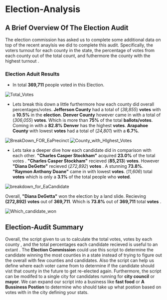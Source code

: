 # Election-Analysis
## A Brief Overview Of The Election Audit ##
The election commission has asked us to complete some additional data on top of the recent anaylsis we did to complete this audit. Specifically, the voters turnout for each county in the state, the percentage of votes from each county out of the total count, and futhermore the county with the highest turnout . 
### Election Aduit Results ###
- In total **369,711** people voted in this Election.

![Total_Votes](https://user-images.githubusercontent.com/71118429/95676690-b83c3f00-0b74-11eb-952a-a75c90d54f7d.png)

 - Lets break this down a little furthermore how each county did overall percentages/votes.  **Jefferson County** had a total of (*38,855*) **votes** with a **10.5%** in the **election**. **Denver County** however came in with a total of (*306,055*) **votes**. Which is more than **75%** of the total **ballots/votes**. Coming in with a **82.8%** **Denver** has the highest **votes**. **Arapahoe County** with lowest **votes** had a total of (*24,801*) with a **6.7%**.
 
 ![BreakDown_FOR_EaPrecinct](https://user-images.githubusercontent.com/71118429/95677121-36e6ab80-0b78-11eb-8c5c-ed76e88c09df.png)
 ![County_with_HIghest_Votes](https://user-images.githubusercontent.com/71118429/95677338-a6a96600-0b79-11eb-92de-3f8738827e2e.png)
 
 - Lets take a deeper dive how each candidate did in comparison with each other. **"Charles Casper Stockham"** acquired **23.0%** of the total votes . **"Charles Casper Stockham"** recieved (**85,213**) **votes**. However **"Diana DeGette"** recieved (*272,892*) **votes** . A stunning **73.8%**. **"Raymon Anthony Doane"** came in with lowest **votes**.  (*11,606*) total **votes** which is only a **3.1%** of the total people who **voted**. 
 
 ![breakdown_for_EaCandidate](https://user-images.githubusercontent.com/71118429/95677333-a315df00-0b79-11eb-8bbe-8c7e0edab84e.png)
 
Overall, **"Diana DeGetta"** won the election by a land slide. Recieving **(272,892)** **votes** out of **369,711**. Which is **73.8%** out of **369,711** total **votes** .

![Which_candidate_won](https://user-images.githubusercontent.com/71118429/95677797-dad25600-0b7c-11eb-929c-fb525d0804e6.png)

## Election-Audit Summary ##
Overall, the script given to us to calculate the total votes, votes by each county , and the total percentages each candidate recieved is useful to an extant . The **Election Commission** could use this script to determine the candidate winning the most counties in a state instead of trying to figure out the overall with few counties and candidates. Also the script can help us define where each voter came from to determine if the candidate should vist that county in the future to get re-elected again. Furthermore, the script can be modifed to a single city for candidates running for **city council** or **mayor**. We can expand our script into a business like **fast food** or **A Bussiness Postion** to determine who should take up what postion based on votes with in the city defining your stats.
